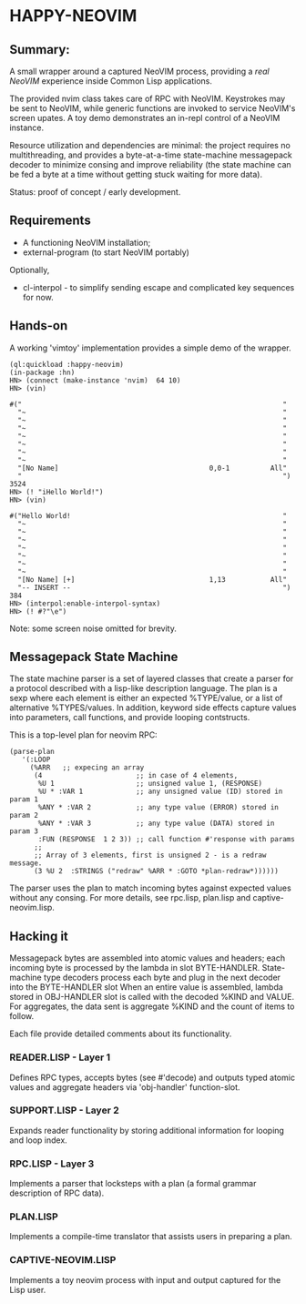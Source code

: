 # HAPPY-NEOVIM

## Summary:

A small wrapper around a captured NeoVIM process, providing a _real NeoVIM_ experience inside Common Lisp applications.

The provided nvim class takes care of RPC with NeoVIM.  Keystrokes may be sent to NeoVIM, while generic functions are invoked to service NeoVIM's screen upates.  A toy demo demonstrates an in-repl control of a NeoVIM instance. 

Resource utilization and dependencies are minimal: the project requires no multithreading, and provides a byte-at-a-time state-machine messagepack decoder to minimize consing and improve reliability (the state machine can be fed a byte at a time without getting stuck waiting for more data).

Status: proof of concept / early development.

## Requirements

* A functioning NeoVIM installation;
* external-program (to start NeoVIM portably)

Optionally,

* cl-interpol - to simplify sending escape and complicated key sequences for now.

## Hands-on

A working 'vimtoy' implementation provides a simple demo of the wrapper.

```
(ql:quickload :happy-neovim)
(in-package :hn)
HN> (connect (make-instance 'nvim)  64 10) 
HN> (vin)

#("                                                                "
  "~                                                               "
  "~                                                               "
  "~                                                               "
  "~                                                               "
  "~                                                               "
  "~                                                               "
  "~                                                               "
  "[No Name]                                     0,0-1          All"
  "                                                                ") 
3524
HN> (! "iHello World!")
HN> (vin)

#("Hello World!                                                    "
  "~                                                               "
  "~                                                               "
  "~                                                               "
  "~                                                               "
  "~                                                               "
  "~                                                               "
  "~                                                               "
  "[No Name] [+]                                 1,13           All"
  "-- INSERT --                                                    ") 
384                 
HN> (interpol:enable-interpol-syntax)
HN> (! #?"\e")
```

Note: some screen noise omitted for brevity.


## Messagepack State Machine


The state machine parser is a set of layered classes that create a parser for a protocol described with a lisp-like description language.  The plan is a sexp where each element is either an expected %TYPE/value, or a list of alternative %TYPES/values.  In addition, keyword side effects capture values into parameters, call functions, and provide looping contstructs.

This is a top-level plan for neovim RPC:
```
(parse-plan
   '(:LOOP   
     (%ARR   ;; expecing an array
      (4                       ;; in case of 4 elements,
	   %U 1                    ;; unsigned value 1, (RESPONSE)
	   %U * :VAR 1             ;; any unsigned value (ID) stored in param 1
	   %ANY * :VAR 2           ;; any type value (ERROR) stored in param 2
	   %ANY * :VAR 3           ;; any type value (DATA) stored in param 3
	   :FUN (RESPONSE  1 2 3)) ;; call function #'response with params
	  ;;
	  ;; Array of 3 elements, first is unsigned 2 - is a redraw message.
      (3 %U 2  :STRINGS ("redraw" %ARR * :GOTO *plan-redraw*))))))
```

The parser uses the plan to match incoming bytes against expected values without any consing.  For more details, see rpc.lisp, plan.lisp and captive-neovim.lisp.  

## Hacking it

Messagepack bytes are assembled into atomic values and headers; each incoming byte is processed by the lambda in slot BYTE-HANDLER.  State-machine type decoders process each byte and plug in the next decoder into the BYTE-HANDLER slot  When an entire value is assembled, lambda stored in OBJ-HANDLER slot is called with the decoded %KIND and VALUE.   For aggregates, the data sent is aggregate %KIND and the count of items to follow. 


Each file provide detailed comments about its functionality.


### READER.LISP - Layer 1

Defines RPC types, accepts bytes (see #'decode) and outputs typed atomic values and aggregate headers via 'obj-handler' function-slot.

### SUPPORT.LISP - Layer 2

Expands reader functionality by storing additional information for looping and loop index.

### RPC.LISP - Layer 3

Implements a parser that locksteps with a plan (a formal grammar description of RPC data).

### PLAN.LISP 

Implements a compile-time translator that assists users in preparing a plan.

### CAPTIVE-NEOVIM.LISP

Implements a toy neovim process with input and output captured for the Lisp user.



